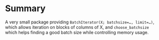 # Summary 

A very small package providing `BatchIterator(X; batchsize=…, limit=…)`, which allows iteration on blocks of columns of X, and `choose_batchsize` which helps finding a good batch size while controlling memory usage.
